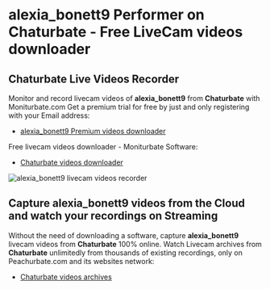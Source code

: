 # alexia_bonett9 Performer on Chaturbate - Free LiveCam videos downloader

## Chaturbate Live Videos Recorder

Monitor and record livecam videos of **alexia_bonett9** from **Chaturbate** with Moniturbate.com
Get a premium trial for free by just and only registering with your Email address:
* [alexia_bonett9 Premium videos downloader](https://moniturbate.com/request-demo-licence-key.html)

Free livecam videos downloader - Moniturbate Software:
* [Chaturbate videos downloader](https://moniturbate.com/moniturbate-download-software.html)

![alexia_bonett9 livecam videos recorder](https://peachurnet.com/templates/moniturbate-software.png)


## Capture alexia_bonett9 videos from the Cloud and watch your recordings on Streaming

Without the need of downloading a software, capture **alexia_bonett9** livecam videos from **Chaturbate** 100% online.
Watch Livecam archives from **Chaturbate** unlimitedly from thousands of existing recordings, only on Peachurbate.com and its websites network:
* [Chaturbate videos archives](https://peachurnet.com/)